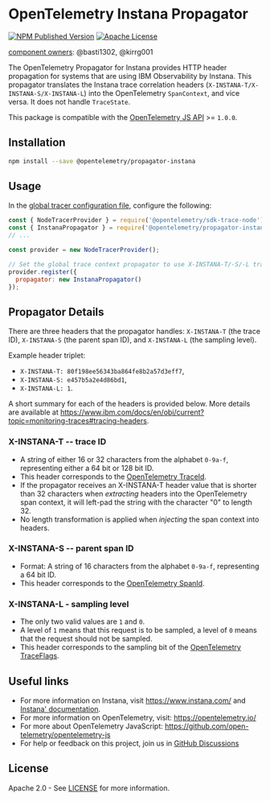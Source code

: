 # OpenTelemetry Instana Propagator

[![NPM Published Version][npm-img]][npm-url]
[![Apache License][license-image]][license-image]

[component owners](https://github.com/open-telemetry/opentelemetry-js-contrib/blob/main/.github/component_owners.yml): @basti1302, @kirrg001

The OpenTelemetry Propagator for Instana provides HTTP header propagation for systems that are using IBM Observability by Instana.
This propagator translates the Instana trace correlation headers (`X-INSTANA-T/X-INSTANA-S/X-INSTANA-L`) into the OpenTelemetry `SpanContext`, and vice versa.
It does not handle `TraceState`.

This package is compatible with the [OpenTelemetry JS API](https://www.npmjs.com/package/@opentelemetry/api) >= `1.0.0`.

## Installation

```sh
npm install --save @opentelemetry/propagator-instana
```

## Usage

In the [global tracer configuration file](https://opentelemetry.io/docs/instrumentation/js/getting-started/nodejs/#setup), configure the following:

```js
const { NodeTracerProvider } = require('@opentelemetry/sdk-trace-node');
const { InstanaPropagator } = require('@opentelemetry/propagator-instana');
// ...

const provider = new NodeTracerProvider();

// Set the global trace context propagator to use X-INSTANA-T/-S/-L trace headers.
provider.register({
  propagator: new InstanaPropagator()
});
```

## Propagator Details

There are three headers that the propagator handles: `X-INSTANA-T` (the trace ID), `X-INSTANA-S` (the parent span ID), and `X-INSTANA-L` (the sampling level).

Example header triplet:

- `X-INSTANA-T: 80f198ee56343ba864fe8b2a57d3eff7`,
- `X-INSTANA-S: e457b5a2e4d86bd1`,
- `X-INSTANA-L: 1`.

A short summary for each of the headers is provided below. More details are available at <https://www.ibm.com/docs/en/obi/current?topic=monitoring-traces#tracing-headers>.

### X-INSTANA-T -- trace ID

- A string of either 16 or 32 characters from the alphabet `0-9a-f`, representing either a 64 bit or 128 bit ID.
- This header corresponds to the [OpenTelemetry TraceId](https://github.com/open-telemetry/opentelemetry-specification/blob/master/specification/overview.md#spancontext).
- If the propagator receives an X-INSTANA-T header value that is shorter than 32 characters when _extracting_ headers into the OpenTelemetry span context, it will left-pad the string with the character "0" to length 32.
- No length transformation is applied when _injecting_ the span context into headers.

### X-INSTANA-S -- parent span ID

- Format: A string of 16 characters from the alphabet `0-9a-f`, representing a 64 bit ID.
- This header corresponds to the [OpenTelemetry SpanId](https://github.com/open-telemetry/opentelemetry-specification/blob/master/specification/overview.md#spancontext).

### X-INSTANA-L - sampling level

- The only two valid values are `1` and `0`.
- A level of `1` means that this request is to be sampled, a level of `0` means that the request should not be sampled.
- This header corresponds to the sampling bit of the [OpenTelemetry TraceFlags](https://github.com/open-telemetry/opentelemetry-specification/blob/master/specification/overview.md#spancontext).

## Useful links

- For more information on Instana, visit <https://www.instana.com/> and [Instana' documentation](https://www.ibm.com/docs/en/obi/current).
- For more information on OpenTelemetry, visit: <https://opentelemetry.io/>
- For more about OpenTelemetry JavaScript: <https://github.com/open-telemetry/opentelemetry-js>
- For help or feedback on this project, join us in [GitHub Discussions][discussions-url]

## License

Apache 2.0 - See [LICENSE][license-url] for more information.

[discussions-url]: https://github.com/open-telemetry/opentelemetry-js/discussions
[license-url]: https://github.com/open-telemetry/opentelemetry-js-contrib/blob/main/LICENSE
[license-image]: https://img.shields.io/badge/license-Apache_2.0-green.svg?style=flat
[npm-url]: https://www.npmjs.com/package/@opentelemetry/propagator-instana
[npm-img]: https://badge.fury.io/js/%40opentelemetry%2Fpropagator-instana.svg
